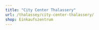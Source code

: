 ```yaml
---
title: "City Center Thalassery"
url: /thalassey/city-center-thalassery/
shop: Einkaufszentrum
---
```

